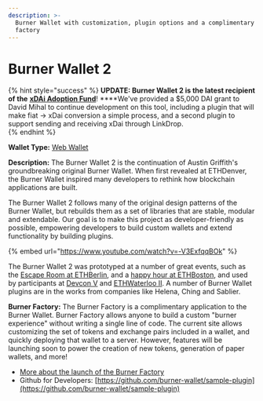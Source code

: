 ```yaml
---
description: >-
  Burner Wallet with customization, plugin options and a complimentary wallet
  factory
---
```


# Burner Wallet 2

{% hint style="success" %}
**UPDATE: Burner Wallet 2 is the latest recipient of the** [**xDAi Adoption Fund**](../../for-developers/grants/#xdai-adoption-fund)! ****We've provided a $5,000 DAI grant to David Mihal to continue development on this tool, including a plugin that will make fiat -&gt; xDai conversion a simple process, and a second plugin to support sending and receiving xDai through LinkDrop.   
{% endhint %}

**Wallet Type:** [Web Wallet](https://wallet.burnerfactory.com/%20)

**Description:** The Burner Wallet 2 is the continuation of Austin Griffith's groundbreaking original Burner Wallet. When first revealed at ETHDenver, the Burner Wallet inspired many developers to rethink how blockchain applications are built.

The Burner Wallet 2 follows many of the original design patterns of the Burner Wallet, but rebuilds them as a set of libraries that are stable, modular and extendable. Our goal is to make this project as developer-friendly as possible, empowering developers to build custom wallets and extend functionality by building plugins.

{% embed url="https://www.youtube.com/watch?v=-V3ExfqqBOk" %}

The Burner Wallet 2 was prototyped at a number of great events, such as the [Escape Room at ETHBerlin](https://medium.com/@dmihal/bringing-the-burner-wallet-to-ethberlins-escape-room-5d2d01992962), and a [happy hour at ETHBoston](https://twitter.com/dmihal/status/1169999226237009920), and used by participants at [Devcon V](../../about-xdai/use-cases/cryptocurrency-for-events-and-conferences/devcon-5.md) and [ETHWaterloo II](../../about-xdai/use-cases/cryptocurrency-for-events-and-conferences/ethwaterloo.md). A number of Burner Wallet plugins are in the works from companies like Helena, Ching and Sablier.

**Burner Factory:** The Burner Factory is a complimentary application to the Burner Wallet. Burner Factory allows anyone to build a custom "burner experience" without writing a single line of code. The current site allows customizing the set of tokens and exchange pairs included in a wallet, and quickly deploying that wallet to a server. However, features will be launching soon to power the creation of new tokens, generation of paper wallets, and more!

* [More about the launch of the Burner Factory](https://medium.com/@dmihal/your-own-burner-wallet-in-3-minutes-introducing-the-burner-factory-prototype-48452e1ff48)
* Github for Developers: [https://github.com/burner-wallet/sample-plugin](https://github.com/burner-wallet/sample-plugin)

